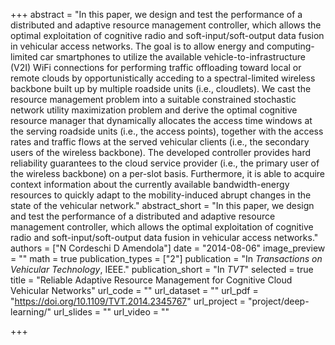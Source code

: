 +++
abstract = "In this paper, we design and test the performance of a distributed and adaptive resource management controller, which allows the optimal exploitation of cognitive radio and soft-input/soft-output data fusion in vehicular access networks. The goal is to allow energy and computing-limited car smartphones to utilize the available vehicle-to-infrastructure (V2I) WiFi connections for performing traffic offloading toward local or remote clouds by opportunistically acceding to a spectral-limited wireless backbone built up by multiple roadside units (i.e., cloudlets). We cast the resource management problem into a suitable constrained stochastic network utility maximization problem and derive the optimal cognitive resource manager that dynamically allocates the access time windows at the serving roadside units (i.e., the access points), together with the access rates and traffic flows at the served vehicular clients (i.e., the secondary users of the wireless backbone). The developed controller provides hard reliability guarantees to the cloud service provider (i.e., the primary user of the wireless backbone) on a per-slot basis. Furthermore, it is able to acquire context information about the currently available bandwidth-energy resources to quickly adapt to the mobility-induced abrupt changes in the state of the vehicular network."
abstract_short = "In this paper, we design and test the performance of a distributed and adaptive resource management controller, which allows the optimal exploitation of cognitive radio and soft-input/soft-output data fusion in vehicular access networks."
authors = ["N Cordeschi D Amendola"]
date = "2014-08-06"
image_preview = ""
math = true
publication_types = ["2"]
publication = "In *Transactions on Vehicular Technology*, IEEE."
publication_short = "In *TVT*"
selected = true
title = "Reliable Adaptive Resource Management for Cognitive Cloud Vehicular Networks"
url_code = ""
url_dataset = ""
url_pdf = "https://doi.org/10.1109/TVT.2014.2345767"
url_project = "project/deep-learning/"
url_slides = ""
url_video = ""

+++
